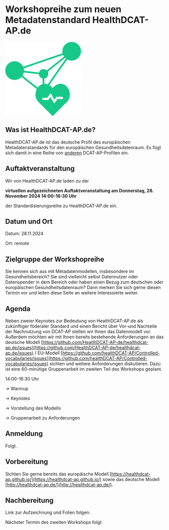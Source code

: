 # Workshopreihe zum neuen Metadatenstandard HealthDCAT-AP.de

![Logo HealthDCAT-AP.de](https://github.com/HealthDCAT-AP-de/healthdcat-ap.de/blob/main/images/logo_small.png?raw=true)

## Was ist HealthDCAT-AP.de?

HealthDCAT-AP.de ist das deutsche Profil des europäischen Metadatenstandards für den europäischen Gesundheitsdatenraum. Es fügt sich damit in eine Reihe von [anderen](https://github.com/GKStGovData/awesome-dcat-ap) DCAT-AP-Profilen ein.

## Auftaktveranstaltung

Wir von HealthDCAT-AP.de laden zu der

**virtuellen aufgezeichneten Auftaktveranstaltung am Donnerstag, 28. November 2024 14:00-16:30 Uhr**

der Standardisierungsreihe zu HealthDCAT-AP.de ein.


## Datum und Ort

Datum: 28.11.2024

Ort: remote

## Zielgruppe der Workshopreihe

Sie kennen sich aus mit Metadatenmodellen, insbesondere im Gesundheitsbereich? Sie sind vielleicht selbst Datennutzer oder Datenspender in dem Bereich oder haben einen Bezug zum deutschen oder europäischen Gesundheitsdatenraum? Dann merken Sie sich gerne diesen Termin vor und leiten diese Seite an weitere Interessierte weiter.

## Agenda

Neben zweier Keynotes zur Bedeutung von HealthDCAT-AP.de als zukünftiger föderaler Standard und einen Bericht über Vor-und Nachteile der Nachnutzung von DCAT-AP stellen wir Ihnen das Datenmodell vor. Außerdem möchten wir mit Ihnen bereits bestehende Anforderungen an das deutsche Modell [https://github.com/HealthDCAT-AP-de/healthdcat-ap.de/issues](https://github.com/HealthDCAT-AP-de/healthdcat-ap.de/issues) / EU-Modell [https://github.com/healthDCAT-AP/Controlled-vocabularies/issues](https://github.com/healthDCAT-AP/Controlled-vocabularies/issues) sichten und weitere Anforderungen diskutieren. Dazu ist eine 60-minütige Gruppenarbeit im zweiten Teil des Workshops geplant.

14:00-16:30 Uhr

→ Warmup

→ Keynotes

→ Vorstellung des Modells

→ Gruppenarbeit zu Anforderungen

## Anmeldung

Folgt.

## Vorbereitung

Sichten Sie gerne bereits das europäische Modell [https://healthdcat-ap.github.io/](https://healthdcat-ap.github.io/) sowie das deutsche Modell [http://healthdcat-ap.de/](http://healthdcat-ap.de/).

## Nachbereitung

Link zur Aufzeichnung und Folien folgen.

Nächster Termin des zweiten Workshops folgt.
